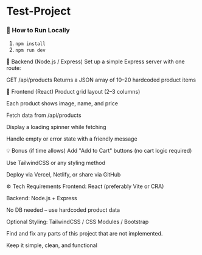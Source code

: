 # Test-Project
### 🚀 How to Run Locally
1. `npm install`
2. `npm run dev`

🔹 Backend (Node.js / Express)
Set up a simple Express server with one route:

GET /api/products
Returns a JSON array of 10–20 hardcoded product items

🔹 Frontend (React)
Product grid layout (2–3 columns)

Each product shows image, name, and price

Fetch data from /api/products

Display a loading spinner while fetching

Handle empty or error state with a friendly message

💡 Bonus (if time allows)
Add "Add to Cart" buttons (no cart logic required)

Use TailwindCSS or any styling method

Deploy via Vercel, Netlify, or share via GitHub

⚙️ Tech Requirements
Frontend: React (preferably Vite or CRA)

Backend: Node.js + Express

No DB needed – use hardcoded product data

Optional Styling: TailwindCSS / CSS Modules / Bootstrap

Find and fix any parts of this project that are not implemented.

Keep it simple, clean, and functional





